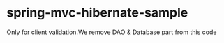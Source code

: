 # spring-mvc-hibernate-sample
Only for client validation.We remove DAO &amp; Database part from this code
